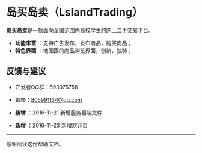﻿# 岛买岛卖（LslandTrading）

**岛买岛卖**是一款面向全国范围内高校学生的网上二手交易平台。
 
- **功能丰富** ：支持广告发布，发布商品，购买商品；
- **特色界面** ：地图画的商品浏览界面，创新，独特；

## 反馈与建议
- 开发者QQ群：593075758
- 邮箱：805991134@qq.com


- **新增** ：2016-11-21 新增服务器端文件
- **新增** ：2016-11-23 新增欢迎页
---------
感谢阅读这份帮助文档。
 